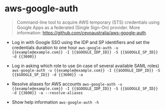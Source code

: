 # aws-google-auth
> Command-line tool to acquire AWS temporary (STS) credentials using Google Apps as a federated (Single Sign-On) provider.
> More information: <https://github.com/cevoaustralia/aws-google-auth>.

- Log in with Google SSO using the IDP and SP identifiers and set the credentials duration to one hour
`aws-google-auth -u {{example@example.com}} -I {{$GOOGLE_IDP_ID}} -S {{$GOOGLE_SP_ID}} -d {{3600}}`

- Log in asking which role to use (in case of several available SAML roles)
`aws-google-auth -u {{example@example.com}} -I {{$GOOGLE_IDP_ID}} -S {{$GOOGLE_SP_ID}} -d {{3600}} -a`

- Resolve aliases for AWS accounts
`aws-google-auth -u {{example@example.com}} -I {{$GOOGLE_IDP_ID}} -S {{$GOOGLE_SP_ID}} -d {{3600}} -a --resolve-aliases`

- Show help information
`aws-google-auth -h`
